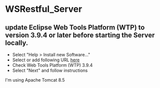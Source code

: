 # WSRestful_Server

## update Eclipse Web Tools Platform (WTP) to version 3.9.4 or later before starting the Server locally.
- Select "Help > Install new Software..."
- Select or add following URL [here](http://download.eclipse.org/webtools/repository/oxygen)
- Check Web Tools Platform (WTP) 3.9.4
- Select "Next" and follow instructions

I'm using Apache Tomcat 8.5
